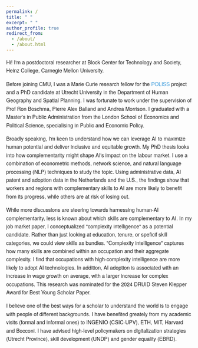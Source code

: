 ```yaml
---
permalink: /
title: " "
excerpt: " "
author_profile: true
redirect_from: 
  - /about/
  - /about.html
---
```


<style>
    /* General body text */
    body {
        font-family: 'Helvetica Neue', Helvetica, Arial, sans-serif;
        font-size: 14px;
        line-height: 1.6; /* This adds spacing between lines of text */
    }

    /* Headers */
    h1, h2, h3, h4, h5, h6 {
        font-weight: bold;
        margin-bottom: 15px; /* Adds space below headers */
    }

    h2 {
        font-size: 15px;
        margin-top: 20px; /* Adds space above this level header */
    }

    /* Link styling */
    a {
        color: #3498db;
        text-decoration: none; /* Removes underline from links */
    }

    a:hover {
        text-decoration: underline; /* Adds underline on hover for clarity */
    }

    /* List styling */
    ul, ol {
        margin-bottom: 20px; /* Adds space below lists */
    }

    li {
        margin-bottom: 10px; /* Adds space between list items */
    }
  
</style>

Hi! I'm a postdoctoral researcher at Block Center for Technology and Society, Heinz College, Carnegie Mellon University.

Before joining CMU, I was a Marie Curie research fellow for the [POLISS](https://poliss.eu/) project and a 
PhD candidate at Utrecht University in the Department of Human Geography and Spatial Planning. I was fortunate to work under the supervision of Prof Ron Boschma, Pierre Alex Balland and Andrea Morrison. I graduated with a Master's in Public Administration from the London School of Economics and Political Science, specialising in Public and Economic Policy. 

Broadly speaking, I'm keen to understand how we can leverage AI to maximize human potential and deliver inclusive and equitable growth. My PhD thesis looks into how complementarity might shape AI's impact on the labour market. I use a combination of econometric methods, network science, and natural language processing (NLP) techniques to study the topic. Using administrative data, AI patent and adoption data in the Netherlands and the U.S., the findings show that workers and regions with complementary skills to AI are more likely to benefit from its progress, while others are at risk of losing out. 

While more discussions are steering towards harnessing human-AI complementarity, less is known about which skills are complementary to AI. In my job market paper, I conceptualized "complexity intelligence" as a potential candidate. Rather than just looking at education, tenure, or speficif skill categories, we could view skills as bundles. "Complexity intelligence" captures how many skills are combined within an occupation and their aggregate complexity. I find that occupations with high-complexity intelligence are more likely to adopt AI technologies. In addition, AI adoption is associated with an increase in wage growth on average, with a larger increase for complex occupations. This research was nominated for the 2024 DRUID Steven Klepper Award for Best Young Scholar Paper.

I believe one of the best ways for a scholar to understand the world is to engage with people of different backgrounds. I have benefited greately from my academic visits (formal and informal ones) to INGENIO (CSIC-UPV), ETH, MIT, Harvard and Bocconi. I have advised high-level policymakers on digitalization strategies (Utrecht Province), skill development (UNDP) and gender equality (EBRD). 



